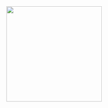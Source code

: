 <img src= "https://github.com/prachimanani01/Shadow_button/assets/144036679/a3ed1ebe-ab59-4d64-8b68-3310b84e32e3" width=250px>
